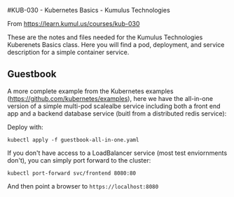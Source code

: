 #KUB-030 - Kubernetes Basics - Kumulus Technologies

From https://learn.kumul.us/courses/kub-030

These are the notes and files needed for the Kumulus Technologies Kuberenets Basics class.  Here you will find a pod, deployment, and service description for a simple container service.

## Guestbook

A more complete example from the Kubernetes examples (https://github.com/kubernetes/examples), here we have the all-in-one version of a simple multi-pod scalealbe service including both a front end app and a backend database service (buitl from a distributed redis service):

Deploy with:

```
kubectl apply -f guestbook-all-in-one.yaml
```

If you don't have access to a LoadBalancer service (most test enviornments don't), you can simply port forward to the cluster:

```
kubectl port-forward svc/frontend 8080:80
```

And then point a browser to `https://localhost:8080`

